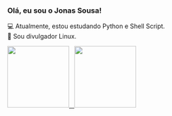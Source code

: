 ### Olá, eu sou o Jonas Sousa!
:computer: Atualmente, estou estudando Python e Shell Script.<br>
:penguin: Sou divulgador Linux.<br>

<div align="Left">
  <a href="https://github.com/cjs-13">
  <img height="140em" src="https://github-readme-stats.vercel.app/api?username=cjs-13&show_icons=true&theme=dark&include_all_commits=true&count_private=true"/>
  &nbsp
  <img height="140em" src="https://github-readme-stats.vercel.app/api/top-langs/?username=cjs-13&layout=compact&langs_count=7&theme=dark"/>
</div>



  
